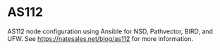# AS112

AS112 node configuration using Ansible for NSD, Pathvector, BIRD, and UFW. See https://natesales.net/blog/as112 for more information.
